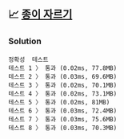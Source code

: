 ## 📈 [종이 자르기](https://school.programmers.co.kr/learn/courses/30/lessons/120922)

### Solution

```text
정확성  테스트
테스트 1 〉	통과 (0.02ms, 77.8MB)
테스트 2 〉	통과 (0.03ms, 69.6MB)
테스트 3 〉	통과 (0.02ms, 70.1MB)
테스트 4 〉	통과 (0.02ms, 73.1MB)
테스트 5 〉	통과 (0.02ms, 81MB)
테스트 6 〉	통과 (0.03ms, 72.4MB)
테스트 7 〉	통과 (0.03ms, 75.6MB)
테스트 8 〉	통과 (0.03ms, 70.3MB)
```